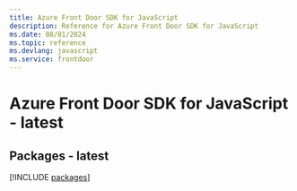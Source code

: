 ```yaml
---
title: Azure Front Door SDK for JavaScript
description: Reference for Azure Front Door SDK for JavaScript
ms.date: 08/01/2024
ms.topic: reference
ms.devlang: javascript
ms.service: frontdoor
---
```

# Azure Front Door SDK for JavaScript - latest
## Packages - latest
[!INCLUDE [packages](front-door-index.md)]